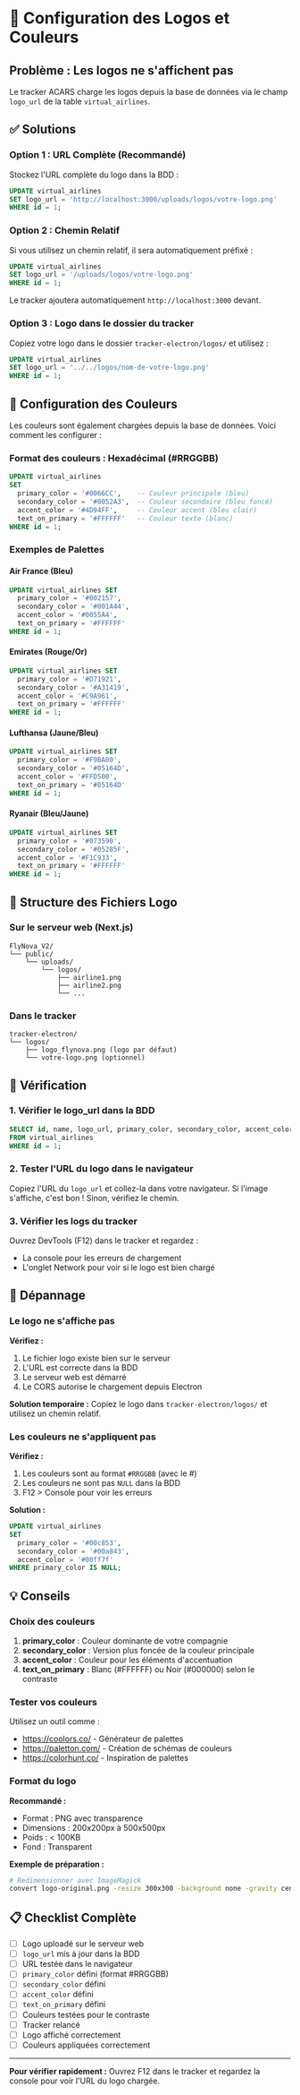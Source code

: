 # 🎨 Configuration des Logos et Couleurs

## Problème : Les logos ne s'affichent pas

Le tracker ACARS charge les logos depuis la base de données via le champ `logo_url` de la table `virtual_airlines`.

## ✅ Solutions

### Option 1 : URL Complète (Recommandé)

Stockez l'URL complète du logo dans la BDD :

```sql
UPDATE virtual_airlines 
SET logo_url = 'http://localhost:3000/uploads/logos/votre-logo.png'
WHERE id = 1;
```

### Option 2 : Chemin Relatif

Si vous utilisez un chemin relatif, il sera automatiquement préfixé :

```sql
UPDATE virtual_airlines 
SET logo_url = '/uploads/logos/votre-logo.png'
WHERE id = 1;
```

Le tracker ajoutera automatiquement `http://localhost:3000` devant.

### Option 3 : Logo dans le dossier du tracker

Copiez votre logo dans le dossier `tracker-electron/logos/` et utilisez :

```sql
UPDATE virtual_airlines 
SET logo_url = '../../logos/nom-de-votre-logo.png'
WHERE id = 1;
```

## 🎨 Configuration des Couleurs

Les couleurs sont également chargées depuis la base de données. Voici comment les configurer :

### Format des couleurs : Hexadécimal (#RRGGBB)

```sql
UPDATE virtual_airlines 
SET 
  primary_color = '#0066CC',    -- Couleur principale (bleu)
  secondary_color = '#0052A3',  -- Couleur secondaire (bleu foncé)
  accent_color = '#4D94FF',     -- Couleur accent (bleu clair)
  text_on_primary = '#FFFFFF'   -- Couleur texte (blanc)
WHERE id = 1;
```

### Exemples de Palettes

#### Air France (Bleu)
```sql
UPDATE virtual_airlines SET
  primary_color = '#002157',
  secondary_color = '#001A44',
  accent_color = '#0055A4',
  text_on_primary = '#FFFFFF'
WHERE id = 1;
```

#### Emirates (Rouge/Or)
```sql
UPDATE virtual_airlines SET
  primary_color = '#D71921',
  secondary_color = '#A31419',
  accent_color = '#C9A961',
  text_on_primary = '#FFFFFF'
WHERE id = 1;
```

#### Lufthansa (Jaune/Bleu)
```sql
UPDATE virtual_airlines SET
  primary_color = '#F9BA00',
  secondary_color = '#05164D',
  accent_color = '#FFD500',
  text_on_primary = '#05164D'
WHERE id = 1;
```

#### Ryanair (Bleu/Jaune)
```sql
UPDATE virtual_airlines SET
  primary_color = '#073590',
  secondary_color = '#05285F',
  accent_color = '#F1C933',
  text_on_primary = '#FFFFFF'
WHERE id = 1;
```

## 📁 Structure des Fichiers Logo

### Sur le serveur web (Next.js)

```
FlyNova_V2/
└── public/
    └── uploads/
        └── logos/
            ├── airline1.png
            ├── airline2.png
            └── ...
```

### Dans le tracker

```
tracker-electron/
└── logos/
    ├── logo_flynova.png (logo par défaut)
    └── votre-logo.png (optionnel)
```

## 🔧 Vérification

### 1. Vérifier le logo_url dans la BDD

```sql
SELECT id, name, logo_url, primary_color, secondary_color, accent_color
FROM virtual_airlines
WHERE id = 1;
```

### 2. Tester l'URL du logo dans le navigateur

Copiez l'URL du `logo_url` et collez-la dans votre navigateur.
Si l'image s'affiche, c'est bon ! Sinon, vérifiez le chemin.

### 3. Vérifier les logs du tracker

Ouvrez DevTools (F12) dans le tracker et regardez :
- La console pour les erreurs de chargement
- L'onglet Network pour voir si le logo est bien chargé

## 🐛 Dépannage

### Le logo ne s'affiche pas

**Vérifiez :**
1. Le fichier logo existe bien sur le serveur
2. L'URL est correcte dans la BDD
3. Le serveur web est démarré
4. Le CORS autorise le chargement depuis Electron

**Solution temporaire :**
Copiez le logo dans `tracker-electron/logos/` et utilisez un chemin relatif.

### Les couleurs ne s'appliquent pas

**Vérifiez :**
1. Les couleurs sont au format `#RRGGBB` (avec le #)
2. Les couleurs ne sont pas `NULL` dans la BDD
3. F12 > Console pour voir les erreurs

**Solution :**
```sql
UPDATE virtual_airlines 
SET 
  primary_color = '#00c853',
  secondary_color = '#00a843',
  accent_color = '#00ff7f'
WHERE primary_color IS NULL;
```

## 💡 Conseils

### Choix des couleurs

1. **primary_color** : Couleur dominante de votre compagnie
2. **secondary_color** : Version plus foncée de la couleur principale
3. **accent_color** : Couleur pour les éléments d'accentuation
4. **text_on_primary** : Blanc (#FFFFFF) ou Noir (#000000) selon le contraste

### Tester vos couleurs

Utilisez un outil comme :
- https://coolors.co/ - Générateur de palettes
- https://paletton.com/ - Création de schémas de couleurs
- https://colorhunt.co/ - Inspiration de palettes

### Format du logo

**Recommandé :**
- Format : PNG avec transparence
- Dimensions : 200x200px à 500x500px
- Poids : < 100KB
- Fond : Transparent

**Exemple de préparation :**
```bash
# Redimensionner avec ImageMagick
convert logo-original.png -resize 300x300 -background none -gravity center -extent 300x300 logo-final.png
```

## 📋 Checklist Complète

- [ ] Logo uploadé sur le serveur web
- [ ] `logo_url` mis à jour dans la BDD
- [ ] URL testée dans le navigateur
- [ ] `primary_color` défini (format #RRGGBB)
- [ ] `secondary_color` défini
- [ ] `accent_color` défini
- [ ] `text_on_primary` défini
- [ ] Couleurs testées pour le contraste
- [ ] Tracker relancé
- [ ] Logo affiché correctement
- [ ] Couleurs appliquées correctement

---

**Pour vérifier rapidement :** Ouvrez F12 dans le tracker et regardez la console pour voir l'URL du logo chargée.
